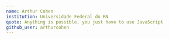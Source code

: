 ```yaml
---
name: Arthur Cohen
institution: Universidade Federal do RN
quote: Anything is possible, you just have to use JavaScript
github_user: arthurcohen
---
```


